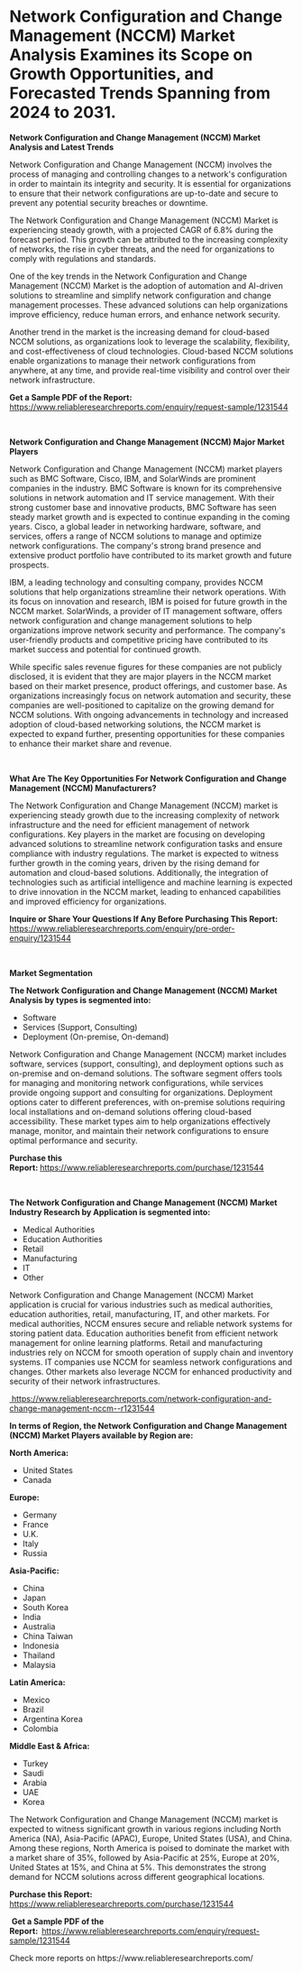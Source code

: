 <p><h1>Network Configuration and Change Management (NCCM) Market Analysis Examines its Scope on Growth Opportunities, and Forecasted Trends Spanning from 2024 to 2031.</h1></p><p><strong>Network Configuration and Change Management (NCCM) Market Analysis and Latest Trends</strong></p>
<p><p>Network Configuration and Change Management (NCCM) involves the process of managing and controlling changes to a network's configuration in order to maintain its integrity and security. It is essential for organizations to ensure that their network configurations are up-to-date and secure to prevent any potential security breaches or downtime.</p><p>The Network Configuration and Change Management (NCCM) Market is experiencing steady growth, with a projected CAGR of 6.8% during the forecast period. This growth can be attributed to the increasing complexity of networks, the rise in cyber threats, and the need for organizations to comply with regulations and standards.</p><p>One of the key trends in the Network Configuration and Change Management (NCCM) Market is the adoption of automation and AI-driven solutions to streamline and simplify network configuration and change management processes. These advanced solutions can help organizations improve efficiency, reduce human errors, and enhance network security.</p><p>Another trend in the market is the increasing demand for cloud-based NCCM solutions, as organizations look to leverage the scalability, flexibility, and cost-effectiveness of cloud technologies. Cloud-based NCCM solutions enable organizations to manage their network configurations from anywhere, at any time, and provide real-time visibility and control over their network infrastructure.</p></p>
<p><strong>Get a Sample PDF of the Report:&nbsp;</strong> <a href="https://www.reliableresearchreports.com/enquiry/request-sample/1231544">https://www.reliableresearchreports.com/enquiry/request-sample/1231544</a></p>
<p>&nbsp;</p>
<p><strong>Network Configuration and Change Management (NCCM) Major Market Players</strong></p>
<p><p>Network Configuration and Change Management (NCCM) market players such as BMC Software, Cisco, IBM, and SolarWinds are prominent companies in the industry. BMC Software is known for its comprehensive solutions in network automation and IT service management. With their strong customer base and innovative products, BMC Software has seen steady market growth and is expected to continue expanding in the coming years. Cisco, a global leader in networking hardware, software, and services, offers a range of NCCM solutions to manage and optimize network configurations. The company's strong brand presence and extensive product portfolio have contributed to its market growth and future prospects.</p><p>IBM, a leading technology and consulting company, provides NCCM solutions that help organizations streamline their network operations. With its focus on innovation and research, IBM is poised for future growth in the NCCM market. SolarWinds, a provider of IT management software, offers network configuration and change management solutions to help organizations improve network security and performance. The company's user-friendly products and competitive pricing have contributed to its market success and potential for continued growth.</p><p>While specific sales revenue figures for these companies are not publicly disclosed, it is evident that they are major players in the NCCM market based on their market presence, product offerings, and customer base. As organizations increasingly focus on network automation and security, these companies are well-positioned to capitalize on the growing demand for NCCM solutions. With ongoing advancements in technology and increased adoption of cloud-based networking solutions, the NCCM market is expected to expand further, presenting opportunities for these companies to enhance their market share and revenue.</p></p>
<p>&nbsp;</p>
<p><strong>What Are The Key Opportunities For Network Configuration and Change Management (NCCM) Manufacturers?</strong></p>
<p><p>The Network Configuration and Change Management (NCCM) market is experiencing steady growth due to the increasing complexity of network infrastructure and the need for efficient management of network configurations. Key players in the market are focusing on developing advanced solutions to streamline network configuration tasks and ensure compliance with industry regulations. The market is expected to witness further growth in the coming years, driven by the rising demand for automation and cloud-based solutions. Additionally, the integration of technologies such as artificial intelligence and machine learning is expected to drive innovation in the NCCM market, leading to enhanced capabilities and improved efficiency for organizations.</p></p>
<p><strong>Inquire or Share Your Questions If Any Before Purchasing This Report:</strong> <a href="https://www.reliableresearchreports.com/enquiry/pre-order-enquiry/1231544">https://www.reliableresearchreports.com/enquiry/pre-order-enquiry/1231544</a></p>
<p>&nbsp;</p>
<p><strong>Market Segmentation</strong></p>
<p><strong>The Network Configuration and Change Management (NCCM) Market Analysis by types is segmented into:</strong></p>
<p><ul><li>Software</li><li>Services (Support, Consulting)</li><li>Deployment (On-premise, On-demand)</li></ul></p>
<p><p>Network Configuration and Change Management (NCCM) market includes software, services (support, consulting), and deployment options such as on-premise and on-demand solutions. The software segment offers tools for managing and monitoring network configurations, while services provide ongoing support and consulting for organizations. Deployment options cater to different preferences, with on-premise solutions requiring local installations and on-demand solutions offering cloud-based accessibility. These market types aim to help organizations effectively manage, monitor, and maintain their network configurations to ensure optimal performance and security.</p></p>
<p><strong>Purchase this Report:&nbsp;</strong><a href="https://www.reliableresearchreports.com/purchase/1231544">https://www.reliableresearchreports.com/purchase/1231544</a></p>
<p>&nbsp;</p>
<p><strong>The Network Configuration and Change Management (NCCM) Market Industry Research by Application is segmented into:</strong></p>
<p><ul><li>Medical Authorities</li><li>Education Authorities</li><li>Retail</li><li>Manufacturing</li><li>IT</li><li>Other</li></ul></p>
<p><p>Network Configuration and Change Management (NCCM) Market application is crucial for various industries such as medical authorities, education authorities, retail, manufacturing, IT, and other markets. For medical authorities, NCCM ensures secure and reliable network systems for storing patient data. Education authorities benefit from efficient network management for online learning platforms. Retail and manufacturing industries rely on NCCM for smooth operation of supply chain and inventory systems. IT companies use NCCM for seamless network configurations and changes. Other markets also leverage NCCM for enhanced productivity and security of their network infrastructures.</p></p>
<p><a href="https://www.reliableresearchreports.com/network-configuration-and-change-management-nccm--r1231544">&nbsp;https://www.reliableresearchreports.com/network-configuration-and-change-management-nccm--r1231544</a></p>
<p><strong>In terms of Region, the Network Configuration and Change Management (NCCM) Market Players available by Region are:</strong></p>
<p>
    <p> <strong> North America: </strong>
        <ul>
            <li>United States</li>
            <li>Canada</li>
        </ul>
        </p> 
    <p> <strong> Europe: </strong>
        <ul>
            <li>Germany</li>
            <li>France</li>
            <li>U.K.</li>
            <li>Italy</li>
            <li>Russia</li>
        </ul>
        </p> 
    <p> <strong> Asia-Pacific: </strong>
        <ul>
            <li>China</li>
            <li>Japan</li>
            <li>South Korea</li>
            <li>India</li>
            <li>Australia</li>
            <li>China Taiwan</li>
            <li>Indonesia</li>
            <li>Thailand</li>
            <li>Malaysia</li>
        </ul>
        </p> 
    <p> <strong> Latin America: </strong>
        <ul>
            <li>Mexico</li>
            <li>Brazil</li>
            <li>Argentina Korea</li>
            <li>Colombia</li>
        </ul>
        </p> 
    <p> <strong> Middle East & Africa: </strong>
        <ul>
            <li>Turkey</li>
            <li>Saudi</li>
            <li>Arabia</li>
            <li>UAE</li>
            <li>Korea</li>
        </ul>
    </p>
    </p>
<p><p>The Network Configuration and Change Management (NCCM) market is expected to witness significant growth in various regions including North America (NA), Asia-Pacific (APAC), Europe, United States (USA), and China. Among these regions, North America is poised to dominate the market with a market share of 35%, followed by Asia-Pacific at 25%, Europe at 20%, United States at 15%, and China at 5%. This demonstrates the strong demand for NCCM solutions across different geographical locations.</p></p>
<p><strong>Purchase this Report: </strong><a href="https://www.reliableresearchreports.com/purchase/1231544">https://www.reliableresearchreports.com/purchase/1231544</a></p>
<p>&nbsp;<strong>Get a Sample PDF of the Report:&nbsp;&nbsp;</strong><a href="https://www.reliableresearchreports.com/enquiry/request-sample/1231544">https://www.reliableresearchreports.com/enquiry/request-sample/1231544</a></p>
<p><strong></strong></p>
<p>Check more reports on https://www.reliableresearchreports.com/</p>